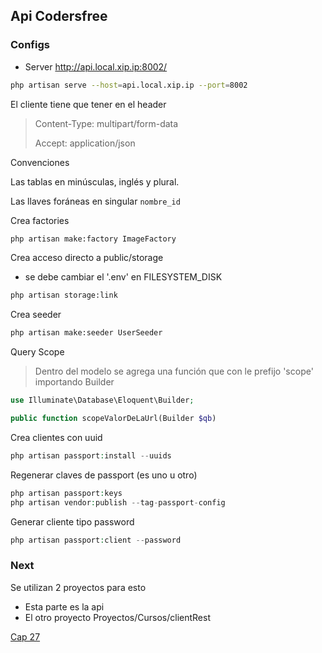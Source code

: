 ## Api Codersfree

### Configs

* Server http://api.local.xip.ip:8002/

```bash
php artisan serve --host=api.local.xip.ip --port=8002
```

El cliente tiene que tener en el header
> Content-Type: multipart/form-data
>
> Accept: application/json

Convenciones

Las tablas en minúsculas, inglés y plural.

Las llaves foráneas en singular `nombre_id`

Crea factories

```bash
php artisan make:factory ImageFactory
```

Crea acceso directo a public/storage

- se debe cambiar el '.env' en FILESYSTEM_DISK

```bash
php artisan storage:link
```

Crea seeder

```bash
php artisan make:seeder UserSeeder
```

Query Scope

> Dentro del modelo se agrega una función que con le prefijo 'scope' importando Builder

```php
use Illuminate\Database\Eloquent\Builder;

public function scopeValorDeLaUrl(Builder $qb)
```

Crea clientes con uuid
```php
php artisan passport:install --uuids
```
Regenerar claves de passport (es uno u otro)
```php
php artisan passport:keys
php artisan vendor:publish --tag-passport-config
```

Generar cliente tipo password
```php
php artisan passport:client --password
```

### Next

Se utilizan 2 proyectos para esto

* Esta parte es la api
* El otro proyecto Proyectos/Cursos/clientRest



[Cap 27](https://codersfree.com/courses-status/aprende-a-crear-una-api-restful-con-laravel/iniciar-sesion-desde-el-cliente-ii)

